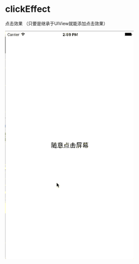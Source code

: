 # clickEffect
点击效果 （只要是继承于UIView就能添加点击效果）



![img](https://github.com/hsfSwift01/clickEffect/raw/master/效果图.gif) 
